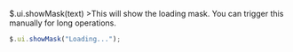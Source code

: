 $.ui.showMask(text) >This will show the loading mask. You can trigger this manually for long operations.

```js
$.ui.showMask("Loading...");
```
